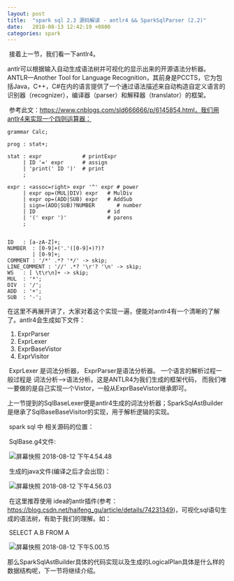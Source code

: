 ```yaml
---
layout: post
title:  "spark sql 2.3 源码解读 - antlr4 && SparkSqlParser (2.2)"
date:   2018-08-13 12:42:19 +0800
categories: spark
---
```

​    接着上一节，我们看一下antlr4。

​    antlr可以根据输入自动生成语法树并可视化的显示出来的开源语法分析器。ANTLR—Another Tool for Language Recognition，其前身是PCCTS，它为包括Java，C++，C#在内的语言提供了一个通过语法描述来自动构造自定义语言的识别器（recognizer），编译器（parser）和解释器（translator）的框架。

​    参考此文：https://www.cnblogs.com/sld666666/p/6145854.html，我们用antlr4来实现一个四则运算器：

```
grammar Calc;

prog : stat+;

stat : expr             # printExpr
     | ID '=' expr      # assign
     | 'print(' ID ')'  # print
     ;

expr : <assoc=right> expr '^' expr # power
     | expr op=(MUL|DIV) expr   # MulDiv
     | expr op=(ADD|SUB) expr   # AddSub
     | sign=(ADD|SUB)?NUMBER       # number
     | ID                       # id
     | '(' expr ')'             # parens
     ;


ID   : [a-zA-Z]+;
NUMBER  : [0-9]+('.'([0-9]+)?)?
        | [0-9]+;
COMMENT : '/*' .*? '*/' -> skip;
LINE_COMMENT : '//' .*? '\r'? '\n' -> skip;
WS   : [ \t\r\n]+ -> skip;
MUL  : '*';
DIV  : '/';
ADD  : '+';
SUB  : '-';
```

​       在这里不再展开讲了，大家对着这个实现一遍，便能对antlr4有一个清晰的了解了。antlr4会生成如下文件：

1. ExprParser
2. ExprLexer
3. ExprBaseVistor
4. ExprVisitor

​      ExprLexer 是词法分析器， ExprParser是语法分析器。 一个语言的解析过程一般过程是 词法分析-->语法分析。这是ANTLR4为我们生成的框架代码， 而我们唯一要做的是自己实现一个Vistor，一般从ExprBaseVistor继承即可。

​     上一节提到的SqlBaseLexer便是antlr4生成的词法分析器；SparkSqlAstBuilder是继承了SqlBaseBaseVisitor的实现，用于解析逻辑的实现。

​      spark sql 中 相关源码的位置：

​      SqlBase.g4文件:

​      ![屏幕快照 2018-08-12 下午4.54.48](https://ws1.sinaimg.cn/large/006tNbRwly1fu70ttc9c6j30gk06q74n.jpg)

​      生成的java文件(编译之后才会出现)：

​      ![屏幕快照 2018-08-12 下午4.56.03](https://ws2.sinaimg.cn/large/006tNbRwly1fu70tyyvalj30ik0gejt5.jpg)

​      在这里推荐使用 idea的antlr插件(参考：https://blog.csdn.net/haifeng_gu/article/details/74231349)，可视化sql语句生成的语法树，有助于我们的理解。如：

​       SELECT A.B FROM A

​       ![屏幕快照 2018-08-12 下午5.00.15](https://ws1.sinaimg.cn/large/006tNbRwly1fu70ydb5wij30os0tewhk.jpg)

​        那么SparkSqlAstBuilder具体的代码实现以及生成的LogicalPlan具体是什么样的数据结构呢，下一节将继续介绍。